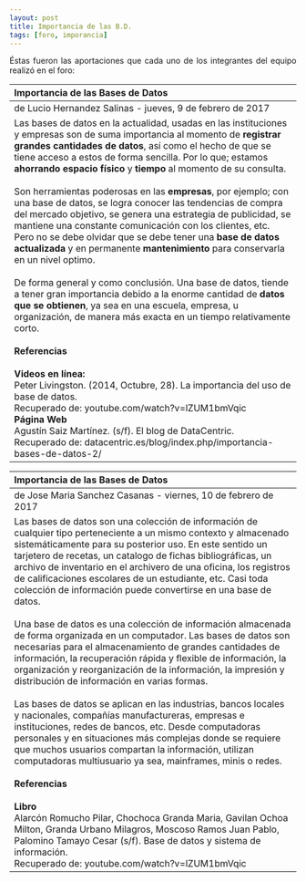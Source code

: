 ```yaml
---
layout: post
title: Importancia de las B.D.
tags: [foro, imporancia]
---
```

<p style="text-align: justify;">
Éstas fueron las aportaciones que cada uno de los integrantes del equipo realizó en el foro:</p>

| Importancia de las Bases de Datos  |
| :------- | 
| de Lucio Hernandez Salinas - jueves, 9 de febrero de 2017 | 
| Las bases de datos en la actualidad, usadas en las instituciones y empresas son de suma importancia al momento de __registrar grandes cantidades de datos__, así como el hecho de que se tiene acceso a estos de forma sencilla. Por lo que; estamos __ahorrando espacio físico__ y __tiempo__ al momento de su consulta.  <br><br>Son herramientas poderosas en las __empresas__, por ejemplo; con una base de datos, se logra conocer las tendencias de compra del mercado objetivo, se genera una estrategia de publicidad, se mantiene una constante comunicación con los clientes, etc. Pero no se debe olvidar que se debe tener una __base de datos actualizada__ y en permanente __mantenimiento__ para conservarla en un nivel optimo.  <br><br>De forma general y como conclusión. Una base de datos, tiende a tener gran importancia debido a la enorme cantidad de __datos que se obtienen__, ya sea en una escuela, empresa, u organización, de manera más exacta en un tiempo relativamente corto.  <br><br>__Referencias__  <br><br>__Videos en línea:__  <br>Peter Livingston. (2014, Octubre, 28). La importancia del uso de base de datos.<br>Recuperado de: youtube.com/watch?v=lZUM1bmVqic<br>__Página Web__<br>Agustín Saiz Martínez. (s/f). El blog de DataCentric.<br>Recuperado de: datacentric.es/blog/index.php/importancia-bases-de-datos-2/ | 



| Importancia de las Bases de Datos  |
| :------- | 
| de Jose Maria Sanchez Casanas - viernes, 10 de febrero de 2017 | 
| Las bases de datos son una colección de información de cualquier tipo perteneciente a un mismo contexto y almacenado sistemáticamente para su posterior uso. En este sentido un tarjetero de recetas, un catalogo de fichas bibliográficas, un archivo de inventario en el archivero de una oficina, los registros de calificaciones escolares de un estudiante, etc. Casi toda colección de información puede convertirse en una base de datos.  <br><br>Una base de datos es una colección de información almacenada de forma organizada en un computador. Las bases de datos son necesarias para el almacenamiento de grandes cantidades de información, la recuperación rápida y flexible de información, la organización y reorganización de la información, la impresión y distribución de información en varias formas.   <br><br>Las bases de datos se aplican en las industrias, bancos locales y nacionales, compañías manufactureras, empresas e instituciones, redes de bancos, etc. Desde computadoras personales y en situaciones más complejas donde se requiere que muchos usuarios compartan la información, utilizan computadoras multiusuario ya sea, mainframes, minis o redes.  <br><br>__Referencias__  <br><br>__Libro__  <br>Alarcón Romucho Pilar, Chochoca Granda Maria, Gavilan Ochoa Milton, Granda Urbano Milagros, Moscoso Ramos Juan Pablo, Palomino Tamayo Cesar (s/f). Base de datos y sistema de información.<br>Recuperado de: youtube.com/watch?v=lZUM1bmVqic

